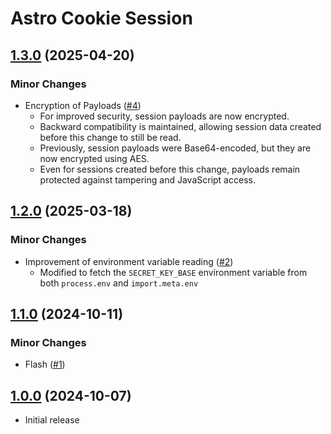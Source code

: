 # Astro Cookie Session

## [1.3.0](https://github.com/koyopro/astro-cookie-session/compare/1.2.0...1.3.0) (2025-04-20)

### Minor Changes

- Encryption of Payloads ([#4](https://github.com/koyopro/astro-cookie-session/pull/4))
  - For improved security, session payloads are now encrypted.
  - Backward compatibility is maintained, allowing session data created before this change to still be read.
  - Previously, session payloads were Base64-encoded, but they are now encrypted using AES.
  - Even for sessions created before this change, payloads remain protected against tampering and JavaScript access.

## [1.2.0](https://github.com/koyopro/astro-cookie-session/compare/1.1.0...1.2.0) (2025-03-18)

### Minor Changes

- Improvement of environment variable reading ([#2](https://github.com/koyopro/astro-cookie-session/pull/2))
  - Modified to fetch the `SECRET_KEY_BASE` environment variable from both `process.env` and `import.meta.env`

## [1.1.0](https://github.com/koyopro/astro-cookie-session/compare/1.0.0...1.1.0) (2024-10-11)

### Minor Changes

- Flash ([#1](https://github.com/koyopro/astro-cookie-session/pull/1))

## [1.0.0](https://github.com/koyopro/astro-cookie-session/commits/1.0.0) (2024-10-07)

- Initial release
